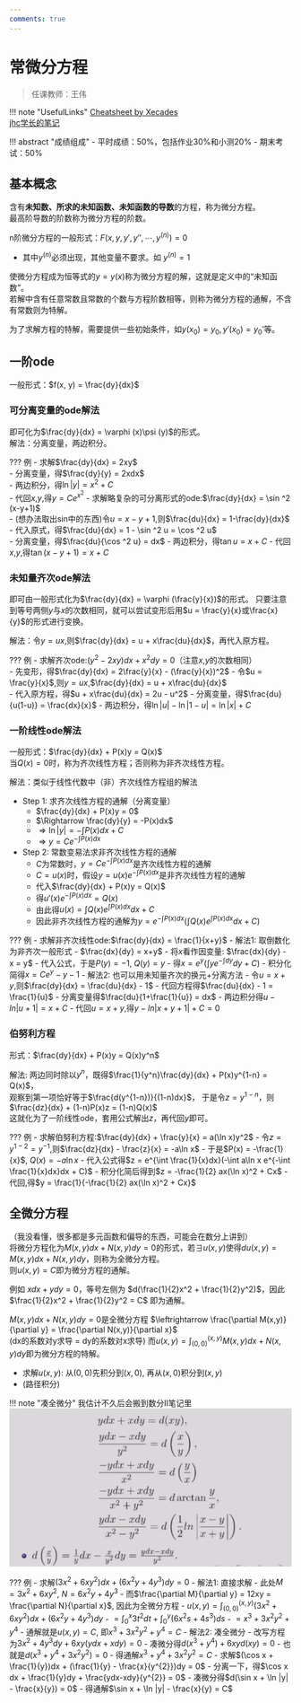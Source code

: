 ```yaml
---
comments: true
---
```


# 常微分方程

> 任课教师：王伟

!!! note "UsefulLinks"
    [Cheatsheet by Xecades](https://note.xecades.xyz/math/ma/cheatsheet/)  
    [jhc学长的笔记](https://github.com/16-39/Mathematics/blob/main/ODE%20review.pdf)

!!! abstract "成绩组成"
    - 平时成绩：50%，包括作业30%和小测20%
    - 期末考试：50%

## 基本概念
含有**未知数、所求的未知函数、未知函数的导数**的方程，称为微分方程。  
最高阶导数的阶数称为微分方程的阶数。  

n阶微分方程的一般形式：$F(x, y, y', y'', \cdots, y^{(n)}) = 0$  

- 其中$y^{(n)}$必须出现，其他变量不要求。如 $y^{(n)} = 1$  

使微分方程成为恒等式的$y = y(x)$称为微分方程的解，这就是定义中的“未知函数”。  
若解中含有任意常数且常数的个数与方程阶数相等，则称为微分方程的通解，不含有常数则为特解。  

为了求解方程的特解，需要提供一些初始条件，如$y(x_0) = y_0, y'(x_0) = y_0'$等。  

## 一阶ode
一般形式：$f(x, y) = \frac{dy}{dx}$  
### 可分离变量的ode解法
即可化为$\frac{dy}{dx} = \varphi (x)\psi (y)$的形式。  
解法：分离变量，两边积分。  

??? 例
    - 求解$\frac{dy}{dx} = 2xy$  
        - 分离变量，得$\frac{dy}{y} = 2xdx$  
        - 两边积分，得$\ln |y| = x^2 + C$  
        - 代回$x$,$y$,得$y = Ce^{x^2}$
    - 求解略复杂的可分离形式的ode:$\frac{dy}{dx} = \sin ^2 (x-y+1)$  
        - (想办法取出sin中的东西)令$u=x-y+1$,则$\frac{du}{dx} = 1-\frac{dy}{dx}$  
        - 代入原式，得$\frac{du}{dx} = 1 - \sin ^2 u = \cos ^2 u$  
        - 分离变量，得$\frac{du}{\cos ^2 u} = dx$
        - 两边积分，得$\tan u = x + C$
        - 代回$x$,$y$,得$\tan (x-y+1) = x + C$  

### 未知量齐次ode解法
即可由一般形式化为$\frac{dy}{dx} = \varphi (\frac{y}{x})$的形式。 
只要注意到等号两侧$y$与$x$的次数相同，就可以尝试变形后用$u = \frac{y}{x}或\frac{x}{y}$的形式进行变换。

解法：令$y = ux$,则$\frac{dy}{dx} = u + x\frac{du}{dx}$，再代入原方程。  

??? 例
    - 求解齐次ode:$(y^2-2xy)dx+x^{2}dy=0$（注意$x$,$y$的次数相同）  
        - 先变形，得$\frac{dy}{dx} = 2\frac{y}{x} - (\frac{y}{x})^2$
        - 令$u = \frac{y}{x}$,则$y = ux$,$\frac{dy}{dx} = u + x\frac{du}{dx}$  
        - 代入原方程，得$u + x\frac{du}{dx} = 2u - u^2$
        - 分离变量，得$\frac{du}{u(1-u)} = \frac{dx}{x}$
        - 两边积分，得$\ln |u| - \ln |1-u| = \ln |x| + C$

### 一阶线性ode解法
一般形式：$\frac{dy}{dx} + P(x)y = Q(x)$  
当$Q(x) = 0$时，称为齐次线性方程；否则称为非齐次线性方程。  

解法：类似于线性代数中（非）齐次线性方程组的解法  

- Step 1: 求齐次线性方程的通解（分离变量）  
    - $\frac{dy}{dx} + P(x)y = 0$
    - $\Rightarrow \frac{dy}{y} = -P(x)dx$  
    - $\Rightarrow \ln |y| = -\int P(x)dx + C$
    - $\Rightarrow y = Ce^{-\int P(x)dx}$
- Step 2: 常数变易法求非齐次线性方程的通解
    - $C$为常数时，$y = Ce^{-\int P(x)dx}$是齐次线性方程的通解  
    - $C = u(x)$时，假设$y = u(x)e^{-\int P(x)dx}$是非齐次线性方程的通解  
    - 代入$\frac{dy}{dx} + P(x)y = Q(x)$
    - 得$u'(x)e^{-\int P(x)dx} = Q(x)$  
    - 由此得$u(x) = \int Q(x)e^{\int P(x)dx}dx + C$  
    - 因此非齐次线性方程的通解为$y = e^{-\int P(x)dx}(\int Q(x)e^{\int P(x)dx}dx + C)$

??? 例
    - 求解非齐次线性ode:$\frac{dy}{dx} = \frac{1}{x+y}$
        - 解法1: 取倒数化为非齐次一般形式
            - $\frac{dx}{dy} = x+y$
            - 将$x$看作因变量: $\frac{dx}{dy} - x = y$
            - 代入公式，于是$P(y) = -1$, $Q(y) = y$
            - 得$x = e^{y}(\int y e^{-\int dy}dy + C)$
            - 积分化简得$x = Ce^{y} - y - 1$
        - 解法2: 也可以用未知量齐次的换元+分离方法
            - 令$u = x+y$,则$\frac{dy}{dx} = \frac{du}{dx} - 1$
            - 代回方程得$\frac{du}{dx} - 1 = \frac{1}{u}$
            - 分离变量得$\frac{du}{1+\frac{1}{u}} = dx$
            - 两边积分得$u - ln|u+1| = x + C$
            - 代回$u = x+y$,得$y - ln|x+y+1| + C = 0$

### 伯努利方程
形式：$\frac{dy}{dx} + P(x)y = Q(x)y^n$  

解法: 两边同时除以$y^n$，既得$\frac{1}{y^n}\frac{dy}{dx} + P(x)y^{1-n} = Q(x)$，  
观察到第一项恰好等于$\frac{d(y^{1-n})}{(1-n)dx}$， 
于是令$z = y^{1-n}$，则$\frac{dz}{dx} + (1-n)P(x)z = (1-n)Q(x)$  
这就化为了一阶线性ode，套用公式解出$z$，再代回$y$即可。

??? 例
    - 求解伯努利方程:$\frac{dy}{dx} + \frac{y}{x} = a(\ln x)y^2$
        - 令$z = y^{1-2} = y^{-1}$,则$\frac{dz}{dx} - \frac{z}{x} = -a\ln x$
        - 于是$P(x) = -\frac{1}{x}$, $Q(x) = -a\ln x$
        - 代入公式得$z = e^{\int \frac{1}{x}dx}(-\int a\ln x e^{-\int \frac{1}{x}dx}dx + C)$
        - 积分化简后得到$z = -\frac{1}{2} ax(\ln x)^2 + Cx$
        - 代回,得$y = \frac{1}{-\frac{1}{2} ax(\ln x)^2 + Cx}$

## 全微分方程
（我没看懂，很多都是多元函数和偏导的东西，可能会在数分上讲到）  
将微分方程化为$M(x,y)dx + N(x,y)dy = 0$的形式，若$\exists u(x,y)$使得$du(x,y) = M(x,y)dx + N(x,y)dy$，则称为全微分方程。  
则$u(x,y) = C$即为微分方程的通解。  

例如 $xdx+ydy = 0$，等号左侧为 $d(\frac{1}{2}x^2 + \frac{1}{2}y^2)$，因此$\frac{1}{2}x^2 + \frac{1}{2}y^2 = C$ 即为通解。  

$M(x,y)dx + N(x,y)dy = 0$是全微分方程 $\leftrightarrow \frac{\partial M(x,y)}{\partial y} = \frac{\partial N(x,y)}{\partial x}$  
(dx的系数对y求导 = dy的系数对x求导) 
而$u(x,y) = \int_{(0,0)}^{(x,y)} M(x,y)dx + N(x,y)dy$即为微分方程的特解。  

- 求解$u(x,y)$: 从$(0,0)$先积分到$(x,0)$, 再从$(x,0)$积分到$(x,y)$
- (路径积分)

!!! note "凑全微分"
    我估计不久后会搬到数分Ⅱ笔记里
    ![](ODE1.png)

??? 例
    - 求解$(3x^{2}+6xy^{2})dx + (6x^{2}y+4y^{3})dy = 0$
        - 解法1: 直接求解
            - 此处$M = 3x^{2}+6xy^{2}$, $N = 6x^{2}y+4y^{3}$
            - 而$\frac{\partial M}{\partial y} = 12xy = \frac{\partial N}{\partial x}$, 因此为全微分方程
            - $u(x,y) = \int_{(0,0)}^{(x,y)} (3x^{2}+6xy^{2})dx + (6x^{2}y+4y^{3})dy$ 
            - $= \int_{0}^{x} 3t^{2}dt + \int_{0}^{y} (6x^{2}s+4s^{3})ds$
            - $= x^{3} + 3x^{2}y^{2} + y^{4}$
            - 通解就是$u(x,y) = C$, 即$x^{3} + 3x^{2}y^{2} + y^{4} = C$
        - 解法2: 凑全微分
            - 改写方程为$3x^{2} + 4y^{3}dy + 6xy(ydx + xdy) = 0$
            - 凑微分得$d(x^{3} + y^{4}) + 6xyd(xy) = 0$
            - 也就是$d(x^{3} + y^{4} + 3x^{2}y^{2}) = 0$
            - 得通解$x^{3} + y^{4} + 3x^{2}y^{2} = C$
    - 求解$(\cos x + \frac{1}{y})dx + (\frac{1}{y} - \frac{x}{y^{2}})dy = 0$
        - 分离一下，得$\cos x dx + \frac{1}{y}dy + \frac{ydx-xdy}{y^{2}} = 0$
        - 凑微分得$d(\sin x + \ln |y| - \frac{x}{y}) = 0$
        - 得通解$\sin x + \ln |y| - \frac{x}{y} = C$